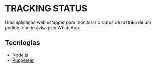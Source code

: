 # TRACKING STATUS
Uma aplicação web scrapper para monitorar o status de rastreio de um pedido, que te avisa pelo WhatsApp.

## Tecnlogias
- [Node.js](https://nodejs.org/)
- [Puppeteer](https://puppeteer.io/)